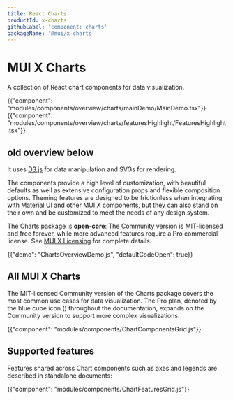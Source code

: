 ```yaml
---
title: React Charts
productId: x-charts
githubLabel: 'component: charts'
packageName: '@mui/x-charts'
---
```


# MUI X Charts

<p class="description">A collection of React chart components for data visualization.</p>

{{"component": "modules/components/overview/charts/mainDemo/MainDemo.tsx"}}
{{"component": "modules/components/overview/charts/featuresHighlight/FeaturesHighlight.tsx"}}

## old overview below

It uses [D3.js](https://d3js.org/) for data manipulation and SVGs for rendering.

The components provide a high level of customization, with beautiful defaults as well as extensive configuration props and flexible composition options.
Theming features are designed to be frictionless when integrating with Material UI and other MUI X components, but they can also stand on their own and be customized to meet the needs of any design system.

The Charts package is **open-core**: The Community version is MIT-licensed and free forever, while more advanced features require a Pro commercial license.
See [MUI X Licensing](/x/introduction/licensing/) for complete details.

{{"demo": "ChartsOverviewDemo.js", "defaultCodeOpen": true}}

## All MUI X Charts

The MIT-licensed Community version of the Charts package covers the most common use cases for data visualization.
The Pro plan, denoted by the blue cube icon (<span class="plan-pro"></span>) throughout the documentation, expands on the Community version to support more complex visualizations.

{{"component": "modules/components/ChartComponentsGrid.js"}}

## Supported features

Features shared across Chart components such as axes and legends are described in standalone documents:

{{"component": "modules/components/ChartFeaturesGrid.js"}}
